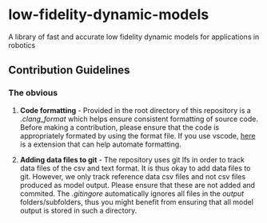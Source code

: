 # low-fidelity-dynamic-models
A library of fast and accurate low fidelity dynamic models for applications in robotics


## Contribution Guidelines
### The obvious
1) **Code formatting** - Provided in the root directory of this repository is a _.clang_format_ which helps ensure consistent formatting of source code. Before making a contribution, please ensure that the code is appropriately formated by using the format file. If you use vscode, [here](https://marketplace.visualstudio.com/items?itemName=xaver.clang-format) is a extension that can help automate formatting.

2) **Adding data files to git** - The repository uses git lfs in order to track data files of the csv and text format. It is thus okay to add data files to git. However, we only track reference data csv files and not csv files produced as model output. Please ensure that these are not added and commited. The _.gitingore_ automatically ignores all files in the _output_ folders/subfolders, thus you might benefit from ensuring that all model output is stored in such a directory. 
